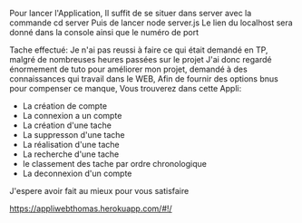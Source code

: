 Pour lancer l'Application,
  Il suffit de se situer dans server avec la commande cd server
  Puis de lancer node server.js
Le lien du localhost sera donné dans la console ainsi que le numéro de port

Tache effectué:
Je n'ai pas reussi à faire ce qui était demandé en TP, malgré de nombreuses heures passées sur le projet
J'ai donc regardé énormement de tuto pour améliorer mon projet, demandé à des connaissances qui travail dans le WEB,
Afin de fournir des options bnus pour compenser ce manque,
Vous trouverez dans cette Appli:

  - La création de compte
  - La connexion a un compte
  - La création d'une tache
  - La suppresson d'une tache
  - La réalisation d'une tache
  - La recherche d'une tache
  - le classement des tache par ordre chronologique
  - La deconnexion d'un compte

J'espere avoir fait au mieux pour vous satisfaire

https://appliwebthomas.herokuapp.com/#!/

